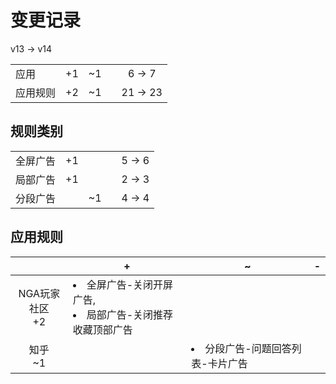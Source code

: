 # 变更记录

v13 -> v14

||||||
|-|:-:|:-:|:-:|:-:|
|应用|+1|~1||6 -> 7|
|应用规则|+2|~1||21 -> 23|

## 规则类别

||||||
|-|:-:|:-:|:-:|:-:|
|全屏广告|+1|||5 -> 6|
|局部广告|+1|||2 -> 3|
|分段广告||~1||4 -> 4|

## 应用规则

||+|~|-|
|:-:|-|-|-|
|NGA玩家社区<br>+2|<li>全屏广告-关闭开屏广告,<li>局部广告-关闭推荐收藏顶部广告|||
|知乎<br>~1||<li>分段广告-问题回答列表-卡片广告||
